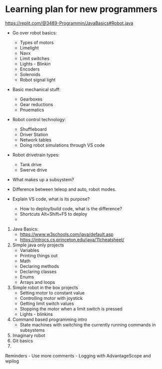 # Learning plan for new programmers

https://replit.com/@3489-Programmin/JavaBasics#Robot.java

- Go over robot basics:
    - Types of motors
    - Limelight
    - Navx
    - Limit switches
    - Lights - Blinkin
    - Encoders
    - Solenoids
    - Robot signal light
    
- Basic mechanical stuff:
    - Gearboxes
    - Gear reductions
    - Pnuematics

- Robot control technology:
     - Shuffleboard
     - Driver Station
     - Network tables
     - Doing robot simulations through VS code

- Robot drivetrain types:
    - Tank drive
    - Swerve drive

- What makes up a subsystem?
- Difference between teleop and auto, robot modes.
- Explain VS code, what is its purpose?
    - How to deploy/build code, what is the difference?
    - Shortcuts Alt+Shift+F5 to deploy
    - 

1. Java Basics:
    - https://www.w3schools.com/java/default.asp
    - https://introcs.cs.princeton.edu/java/11cheatsheet/
3. Simple java only projects
    - Variables
    - Printing things out
    - Math
    - Declaring methods
    - Declaring classes
    - Enums
    - Arrays and loops
4. Simple robot in the box projects
    - Setting motor to constant value
    - Controlling motor with joystick
    - Getting limit switch values
    - Stopping the motor when a limit switch is pressed
    - Lights - blinkins
5. Command based programming intro
    - State machines with switching the currently running commands in subsystems
6. Imaginary robot
7. Git basics
8. 

Reminders
    - Use more comments
    - Logging with AdvantageScope and wpilog

